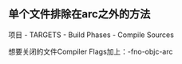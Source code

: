 单个文件排除在arc之外的方法
-----

项目 - TARGETS - Build Phases - Compile Sources

想要关闭的文件Compiler Flags加上：-fno-objc-arc
